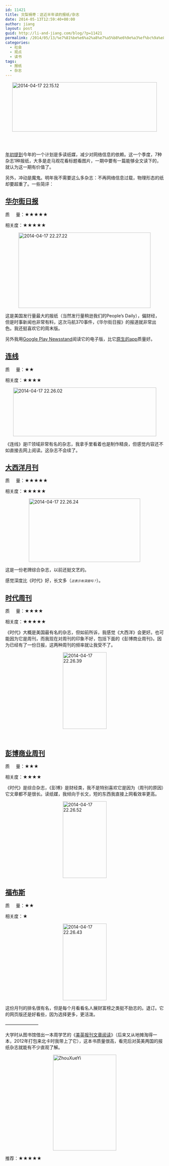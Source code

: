 ```yaml
---
id: 11421
title: 灾梨祸枣：这近半年读的报纸/杂志
date: 2014-05-13T12:59:40+00:00
author: jiang
layout: post
guid: http://li-and-jiang.com/blog/?p=11421
permalink: /2014/05/13/%e7%81%be%e6%a2%a8%e7%a5%b8%e6%9e%a3%ef%bc%9a%e8%bf%99%e8%bf%91%e5%8d%8a%e5%b9%b4%e8%af%bb%e7%9a%84%e6%8a%a5%e7%ba%b8%e6%9d%82%e5%bf%97/
categories:
  - 社会
  - 观点
  - 读书
tags:
  - 报纸
  - 杂志
---
```

[<img title="2014-04-17 22.15.12" style="border-left-width: 0px; border-right-width: 0px; background-image: none; border-bottom-width: 0px; float: none; padding-top: 0px; padding-left: 0px; margin-left: auto; display: block; padding-right: 0px; border-top-width: 0px; margin-right: auto" border="0" alt="2014-04-17 22.15.12" src="http://jiangtanghu.com/cn/wp-content/uploads/2014/05/2014-04-17-22.15.12_thumb.jpg" width="460" height="157" />](http://jiangtanghu.com/cn/wp-content/uploads/2014/05/2014-04-17-22.15.12.jpg)&nbsp; 

&nbsp;

[年初提到](http://li-and-jiang.com/blog/2014/01/29/%E6%8A%A5%E7%BA%B8%E6%9D%82%E5%BF%97%E9%9B%AA/)今年的一个计划是多读纸媒，减少对网络信息的依赖。这一个季度，7种杂志1种报纸，大多是走马观花看标题看图片，一期中要有一篇能够全文读下的，就认为这一期有价值了。

另外，冲动是魔鬼。明年我不需要这么多杂志：不再网络信息过载，物理形态的纸却要超重了。一些简评：

## [华尔街日报](wsj.com)

质&nbsp;&nbsp;&nbsp;&nbsp; 量：★★★★★

相关度：★★★★★

[<img title="2014-04-17 22.27.22" style="border-left-width: 0px; border-right-width: 0px; background-image: none; border-bottom-width: 0px; float: none; padding-top: 0px; padding-left: 0px; margin-left: auto; display: block; padding-right: 0px; border-top-width: 0px; margin-right: auto" border="0" alt="2014-04-17 22.27.22" src="http://jiangtanghu.com/cn/wp-content/uploads/2014/05/2014-04-17-22.27.22_thumb.jpg" width="420" height="240" />](http://jiangtanghu.com/cn/wp-content/uploads/2014/05/2014-04-17-22.27.22.jpg)

这是美国发行量最大的报纸（当然发行量稍逊我们的People&#8217;s Daily），偏财经，但是时事新闻也非常有料，这次马航370事件，《华尔街日报》的报道就非常出色。我还挺喜欢它的周末版。

另外我用[Google Play Newsstand](https://play.google.com/about/newsstand/)阅读它的电子版，比它[原生的app](https://play.google.com/store/apps/details?id=wsj.reader_sp)质量好。

## [连线](http://www.wired.com/)

质&nbsp;&nbsp;&nbsp;&nbsp; 量：★★

相关度：★★★★

[<img title="2014-04-17 22.26.02" style="border-left-width: 0px; border-right-width: 0px; background-image: none; border-bottom-width: 0px; float: none; padding-top: 0px; padding-left: 0px; margin-left: auto; display: block; padding-right: 0px; border-top-width: 0px; margin-right: auto" border="0" alt="2014-04-17 22.26.02" src="http://jiangtanghu.com/cn/wp-content/uploads/2014/05/2014-04-17-22.26.02_thumb.jpg" width="455" height="155" />](http://jiangtanghu.com/cn/wp-content/uploads/2014/05/2014-04-17-22.26.02.jpg)

《连线》是IT领域非常有名的杂志，我拿手里看着也是制作精良，但感觉内容还不如直接去网上阅读。这杂志不会续了。

## [大西洋月刊](http://www.theatlantic.com/)

质&nbsp;&nbsp;&nbsp;&nbsp; 量：★★★★★

相关度：★★★★★

[<img title="2014-04-17 22.26.24" style="border-left-width: 0px; border-right-width: 0px; background-image: none; border-bottom-width: 0px; float: none; padding-top: 0px; padding-left: 0px; margin-left: auto; display: block; padding-right: 0px; border-top-width: 0px; margin-right: auto" border="0" alt="2014-04-17 22.26.24" src="http://jiangtanghu.com/cn/wp-content/uploads/2014/05/2014-04-17-22.26.24_thumb.jpg" width="354" height="202" />](http://jiangtanghu.com/cn/wp-content/uploads/2014/05/2014-04-17-22.26.24.jpg)

这是一份老牌综合杂志，以前还挺文艺的。

感觉深度比《时代》好，长文多（_<font size="1">这表示有深度吗？</font>_）。

## [时代周刊](http://time.com/)

质&nbsp;&nbsp;&nbsp;&nbsp; 量：★★★★

相关度：★★★★★

《时代》大概是美国最有名的杂志，但如前所诉，我感觉《大西洋》会更好。也可能因为它是周刊，而我现在对周刊的印象不好，包括下面的《彭博商业周刊》。因为已经有了一份日报，这两种周刊的频率就让我受不了。

[<img title="2014-04-17 22.26.39" style="border-left-width: 0px; border-right-width: 0px; background-image: none; border-bottom-width: 0px; float: none; padding-top: 0px; padding-left: 0px; margin-left: auto; display: block; padding-right: 0px; border-top-width: 0px; margin-right: auto" border="0" alt="2014-04-17 22.26.39" src="http://jiangtanghu.com/cn/wp-content/uploads/2014/05/2014-04-17-22.26.39_thumb.jpg" width="139" height="244" />](http://jiangtanghu.com/cn/wp-content/uploads/2014/05/2014-04-17-22.26.39.jpg)

&nbsp;

## <a href="http://www.businessweek.com/" target="_blank">彭博商业周刊</a>

质&nbsp;&nbsp;&nbsp;&nbsp; 量：★★★

相关度：★★★★

《时代》是综合杂志，《彭博》是财经类，我不是特别喜欢它是因为（周刊的原因）它文章都不是很长。读纸媒，我倾向于长文，短的东西我直接上网看效率更高。

[<img title="2014-04-17 22.26.52" style="border-left-width: 0px; border-right-width: 0px; background-image: none; border-bottom-width: 0px; float: none; padding-top: 0px; padding-left: 0px; margin-left: auto; display: block; padding-right: 0px; border-top-width: 0px; margin-right: auto" border="0" alt="2014-04-17 22.26.52" src="http://jiangtanghu.com/cn/wp-content/uploads/2014/05/2014-04-17-22.26.52_thumb.jpg" width="139" height="244" />](http://jiangtanghu.com/cn/wp-content/uploads/2014/05/2014-04-17-22.26.52.jpg)

## <a href="http://www.forbes.com/" target="_blank">福布斯</a>

质&nbsp;&nbsp;&nbsp;&nbsp; 量：★★

相关度：★

[<img title="2014-04-17 22.26.43" style="border-left-width: 0px; border-right-width: 0px; background-image: none; border-bottom-width: 0px; float: none; padding-top: 0px; padding-left: 0px; margin-left: auto; display: block; padding-right: 0px; border-top-width: 0px; margin-right: auto" border="0" alt="2014-04-17 22.26.43" src="http://jiangtanghu.com/cn/wp-content/uploads/2014/05/2014-04-17-22.26.43_thumb.jpg" width="139" height="244" />](http://jiangtanghu.com/cn/wp-content/uploads/2014/05/2014-04-17-22.26.43.jpg)

这份月刊的排名很有名，但是每个月看看名人展财富榜之类挺不励志的。退订。它的网页版还是好看些，因为选择更多，更活泼。

&#8212;&#8212;&#8212;&#8212;&#8212;&#8212;&#8212;&#8211;

大学时从图书馆借出一本周学艺的《<a href="http://book.douban.com/subject/4933021/" target="_blank">美英报刊文章阅读</a>》（后来又从地摊淘得一本，2012年打包来北卡时我带上了它），这本书质量很高，看完后对英美两国的报纸杂志就能有不少直观了解。

[<img title="ZhouXueYi" style="border-left-width: 0px; border-right-width: 0px; background-image: none; border-bottom-width: 0px; float: none; padding-top: 0px; padding-left: 0px; margin-left: auto; display: block; padding-right: 0px; border-top-width: 0px; margin-right: auto" border="0" alt="ZhouXueYi" src="http://jiangtanghu.com/cn/wp-content/uploads/2014/05/ZhouXueYi_thumb.jpg" width="201" height="305" />](http://jiangtanghu.com/cn/wp-content/uploads/2014/05/ZhouXueYi.jpg)

推荐：★★★★★